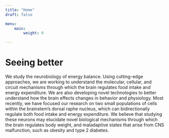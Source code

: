 ```yaml
---
title: "Home"
draft: false

menu:
    main:
        weight: 0

---
```


# Seeing better

We study the neurobiology of energy balance. Using cutting-edge approaches, we are working to understand the molecular, cellular, and circuit mechanisms through which the brain regulates food intake and energy expenditure. We are also developing novel technologies to better understand how the brain effects changes in behavior and physiology. Most recently, we have focused our research on two small populations of cells within the brainstem’s dorsal raphe nucleus, which can bidirectionally regulate both food intake and energy expenditure. We believe that studying these neurons may elucidate novel biological mechanisms through which the brain regulates body weight, and maladaptive states that arise from CNS malfunction, such as obesity and type 2 diabetes.

